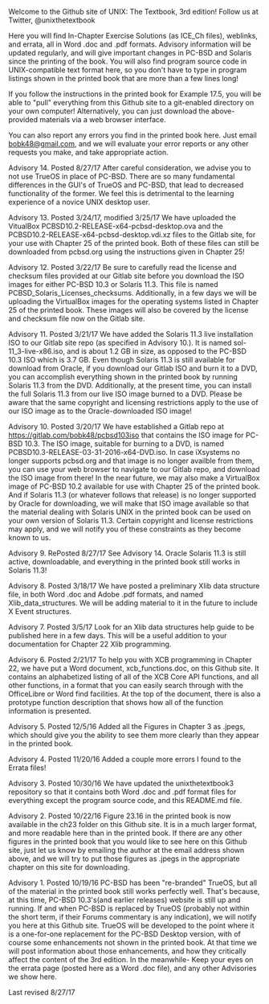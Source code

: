 Welcome to the Github site of UNIX: The Textbook, 3rd edition!
Follow us at Twitter, @unixthetextbook

Here you will find In-Chapter Exercise Solutions (as ICE_Ch files), 
weblinks, and errata, all in Word .doc and .pdf formats.
Advisory information will be updated regularly, and will give
important changes in PC-BSD and Solaris since the printing of the book.
You will also find program source code in UNIX-compatible text
format here, so you don't have to type in program listings shown in the
printed book that are more than a few lines long!

If you follow the instructions in the printed book for Example
17.5, you will be able to "pull" everything from this Github site
to a git-enabled directory on your own computer! Alternatively,
you can just download the above-provided materials via a web
browser interface.

You can also report any errors you find in the printed book here.
Just email bobk48@gmail.com, and we will evaluate your error reports
or any other requests you make, and take appropriate action.

Advisory 14. Posted 8/27/17 After careful consideration, we advise you to not use TrueOS in place of
PC-BSD. There are so many fundamental differences in the GUI's of TrueOS and PC-BSD, that lead to
decreased functionality of the former. We feel this is detrimental to the learning experience of a
novice UNIX desktop user.

Advisory 13. Posted 3/24/17, modified 3/25/17 We have uploaded the VitualBox PCBSD10.2-RELEASE-x64-pcbsd-desktop.ova and the PCBSD10.2-RELEASE-x64-pcbsd-desktop.vdi.xz files to the Gitlab site, for your use with Chapter 25 of the printed book. Both of these files can still be downloaded from pcbsd.org using the instructions given in Chapter 25!

Advisory 12. Posted 3/22/17 Be sure to carefully read the license and checksum files provided at our Gitlab site before you download the ISO images for either PC-BSD 10.3 or Solaris 11.3. This file is named PCBSD_Solaris_Licenses_checksums.
Additionally, in a few days we will be uploading the VirtualBox images for the operating systems listed in Chapter 25 of the printed book. These images will also be covered by the license and checksum file now on the Gitlab site. 

Advisory 11. Posted 3/21/17 We have added the Solaris 11.3 live installation ISO to our Gitlab site repo (as specified in Advisory 10.). It is named sol-11_3-live-x86.iso, and is about 1.2 GB in size, as opposed to the PC-BSD 10.3 ISO which is 3.7 GB. Even though Solaris 11.3 is still available for download from Oracle, if you download our Gitlab ISO and burn it to a DVD, you can accomplish everything shown in the printed book by running Solaris 11.3 from the DVD. Additionally, at the present time, you can install the full Solaris 11.3 from our live ISO image burned to a DVD. Please be aware that the same copyright and licensing restrictions apply to the use of our ISO image as to the Oracle-downloaded ISO image!

Advisory 10. Posted 3/20/17 We have established a Gitlab repo at https://gitlab.com/bobk48/pcbsd103iso that contains the ISO image for PC-BSD 10.3. The ISO image, suitable for burning to a DVD, is named PCBSD10.3-RELEASE-03-31-2016-x64-DVD.iso. In case iXsystems no longer supports pcbsd.org and that image is no longer availble from them, you can use your web browser to navigate to our Gitlab repo, and download the ISO image from there! In the near future, we may also make a VirtualBox image of PC-BSD 10.2 available for use with Chapter 25 of the printed book. And if Solaris 11.3 (or whatever follows that release) is no longer supported by Oracle for downloading, we will make that ISO image available so that the material dealing with Solaris UNIX in the printed book can be used on your own version of Solaris 11.3. Certain copyright and license restrictions may apply, and we will notify you of these constraints as they become known to us.

Advisory 9. RePosted 8/27/17 See Advisory 14.
Oracle Solaris 11.3 is still active, downloadable, and everything in the printed book still works in Solaris 11.3!

Advisory 8. Posted 3/18/17 We have posted a preliminary Xlib data structure file, in both Word .doc and Adobe .pdf formats, and named Xlib_data_structures. We will be adding material to it in the future to include X Event structures.

Advisory 7. Posted 3/5/17 Look for an Xlib data structures help guide to be published here in a few days. This will be a useful addition to your documentation for Chapter 22 Xlib programming.

Advisory 6. Posted 2/21/17
To help you with XCB programming in Chapter 22, we have put a Word document, xcb_functions.doc, on this Github site. It contains an alphabetized listing of all of the XCB Core API functions, and all other functions, in a format that you can easily search through with the OfficeLibre or Word find facilities. At the top of the document, there is also a prototype function description that shows how all of the function information is presented.

Advisory 5. Posted 12/5/16
Added all the Figures in Chapter 3 as .jpegs, which should give you the ability
to see them more clearly than they appear in the printed book.

Advisory 4. Posted 11/20/16
Added a couple more errors I found to the Errata files! 

Advisory 3. Posted 10/30/16
We have updated the unixthetextbook3 repository so that it contains
both Word .doc and .pdf format files for everything except the
program source code, and this README.md file.

Advisory 2. Posted 10/22/16
Figure 23.16 in the printed book is now available in the ch23 folder
on this Github site. It is in a much larger format, and more readable
here than in the printed book. If there are any other figures in the
printed book that you would like to see here on this Github site, just
let us know by emailing the author at the email address shown above,
and we will try to put those figures as .jpegs in the appropriate
chapter on this site for downloading.

Advisory 1. Posted 10/19/16
PC-BSD has been "re-branded" TrueOS, but all of the material in the
printed book still works perfectly well. That's because, at this time, 
PC-BSD 10.3's(and earlier releases) website is still up and running.
If and when PC-BSD is replaced by TrueOS (probably not within the short
term, if their Forums commentary is any indication), we will notify you 
here at this Github site. 
TrueOS will be developed to the point where it is a one-for-one
replacement for the PC-BSD Desktop version, with of course some enhancements
not shown in the printed book. At that time we will post information
about those enhancements, and how they critically affect the content of
the 3rd edition. In the meanwhile-
Keep your eyes on the errata page (posted here as a Word .doc file), 
and any other Advisories we show here.

Last revised 8/27/17
